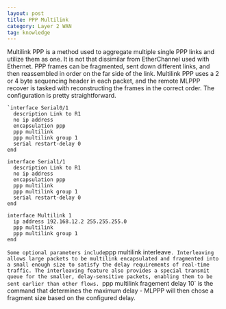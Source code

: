 ```yaml
---
layout: post
title: PPP Multilink
category: Layer 2 WAN
tag: knowledge
---
```

Multilink PPP is a method used to aggregate multiple single PPP links and utilize them as one. It is not that dissimilar from EtherChannel used with Ethernet. PPP frames can be fragmented, sent down different links, and then reassembled in order on the far side of the link. Multilink PPP uses a 2 or 4 byte sequencing header in each packet, and the remote MLPPP recover is tasked with reconstructing the frames in the correct order. The configuration is pretty straightforward.

```
`interface Serial0/1
  description Link to R1
  no ip address
  encapsulation ppp
  ppp multilink
  ppp multilink group 1
  serial restart-delay 0
end

interface Serial1/1
  description Link to R1
  no ip address
  encapsulation ppp
  ppp multilink
  ppp multilink group 1
  serial restart-delay 0
end

interface Multilink 1
  ip address 192.168.12.2 255.255.255.0
  ppp multilink
  ppp multilink group 1
end
```
`
Some optional parameters include `ppp multilink interleave`. Interleaving allows large packets to be multilink encapsulated and fragmented into a small enough size to satisfy the delay requirements of real-time traffic. The interleaving feature also provides a special transmit queue for the smaller, delay-sensitive packets, enabling them to be sent earlier than other flows. `ppp multilink fragement delay 10` is the command that determines the maximum delay - MLPPP will then chose a fragment size based on the configured delay.

